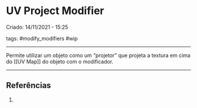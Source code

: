 # UV Project Modifier
Criado: 14/11/2021 - 15:25

tags: #modify_modifiers #wip 

---

Permite utilizar um objeto como um “projetor” que projeta a textura em cima do [[UV Map]] do objeto com o modificador.

---
## Referências
1.